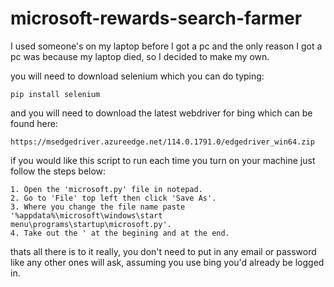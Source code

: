 # microsoft-rewards-search-farmer
I used someone's on my laptop before I got a pc and the only reason I got a pc was because my laptop died, so I decided to make my own.

you will need to download selenium which you can do typing:
```
pip install selenium
```

and you will need to download the latest webdriver for bing which can be found here:
```
https://msedgedriver.azureedge.net/114.0.1791.0/edgedriver_win64.zip
```

if you would like this script to run each time you turn on your machine just follow the steps below:
```
1. Open the 'microsoft.py' file in notepad.
2. Go to 'File' top left then click 'Save As'.
3. Where you change the file name paste '%appdata%\microsoft\windows\start menu\programs\startup\microsoft.py'.
4. Take out the ' at the begining and at the end.
```

thats all there is to it really, you don't need to put in any email or password like any other ones will ask, assuming you use bing you'd already be logged in. 

